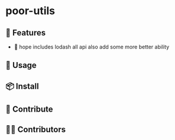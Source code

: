 # poor-utils

## 🚀 Features
- 🎪 hope includes lodash all api also add some more better ability

## 🦄 Usage

## 📦 Install

## 🧱 Contribute

## 👨‍🚀 Contributors